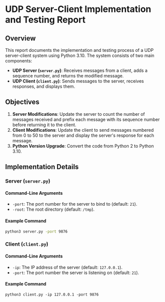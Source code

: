 # UDP Server-Client Implementation and Testing Report

## Overview

This report documents the implementation and testing process of a UDP server-client system using Python 3.10. The system consists of two main components:
- **UDP Server (`server.py`)**: Receives messages from a client, adds a sequence number, and returns the modified message.
- **UDP Client (`client.py`)**: Sends messages to the server, receives responses, and displays them.

## Objectives

1. **Server Modifications**: Update the server to count the number of messages received and prefix each message with its sequence number before returning it to the client.
2. **Client Modifications**: Update the client to send messages numbered from 0 to 50 to the server and display the server's response for each message.
3. **Python Version Upgrade**: Convert the code from Python 2 to Python 3.10.

## Implementation Details

### Server (`server.py`)

#### Command-Line Arguments
- `-port`: The port number for the server to bind to (default: `21`).
- `-root`: The root directory (default: `/tmp`).

#### Example Command
```bash
python3 server.py -port 9876
```

### Client (`client.py`)

####  Command-Line Arguments
- `-ip`: The IP address of the server (default: `127.0.0.1`).
- `-port`: The port number the server is listening on (default: `21`).
#### Example Command
```
python3 client.py -ip 127.0.0.1 -port 9876
```